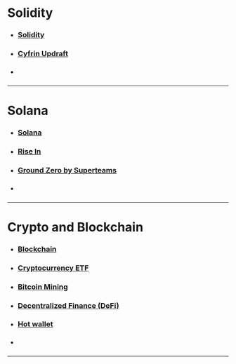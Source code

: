 
# Solidity

- ### [Solidity](https://soliditylang.org/) 
- ### [Cyfrin Updraft](https://updraft.cyfrin.io/) 
- ### 


---

# Solana 

- ### [Solana](https://solana.com/)  
- ### [Rise In](https://www.risein.com/) 
- ### [Ground Zero by Superteams](https://groundzero.superteam.fun/)  
- ### 


---

# Crypto and Blockchain

- ### [Blockchain](https://www.investopedia.com/terms/b/blockchain.asp#toc-what-is-a-blockchain) 
- ### [Cryptocurrency ETF](https://www.investopedia.com/investing/understanding-cryptocurrency-etfs/) 
- ### [Bitcoin Mining](https://www.investopedia.com/terms/b/bitcoin-mining.asp) 
- ### [Decentralized Finance (DeFi)](https://www.investopedia.com/decentralized-finance-defi-5113835) 
- ### [Hot wallet](https://www.investopedia.com/terms/h/hot-wallet.asp) 
- ### 


---